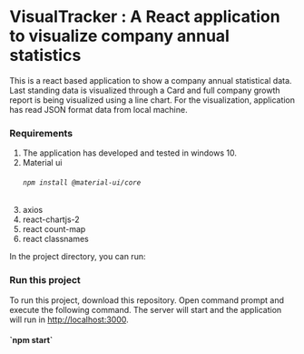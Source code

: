 # VisualTracker : A React application to visualize company annual statistics
This is a react based application to show a company annual statistical data. Last standing data is visualized through a Card and full company growth report is being visualized using a line chart. For the visualization, application has read JSON format data from local machine.

### Requirements
1. The application has developed and tested in windows 10. <br>
2. Material ui <h6> `npm install @material-ui/core` </h6>
3. axios
4. react-chartjs-2
5. react count-map
6. react classnames


In the project directory, you can run:

### Run this project
To run this project, download this repository. Open command prompt and execute the following command. The server will start and the application will run in [http://localhost:3000](http://localhost:3000).
<h4> `npm start` </h4>


